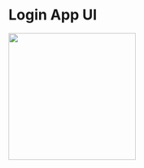 # Login App UI

<img src="https://github.com/MansurAtmaca/LoginApp/assets/52621536/9baeb700-162d-4f7f-98e9-6753b4c22688" width="250">

